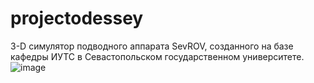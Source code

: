 # projectodessey
3-D симулятор подводного аппарата SevROV, созданного на базе кафедры ИУТС в Севастопольском государственном университете.
![image](https://user-images.githubusercontent.com/71713927/173898020-89deb05d-bfd0-46c0-a9e9-14a11d819646.png)
